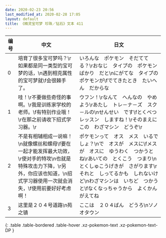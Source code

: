 ```yaml
---
date: 2020-02-23 20:56
last_modified_at: 2020-02-28 17:05
layout: default
title: 《精灵宝可梦 珍珠／钻石》文本 411
---
```

| 编号 | 中文 | 日文 |
| ---- | ---- | ---- |
| 0 | 培育了很多宝可梦吗？\r如果都是同一类型的宝可梦的话，\n遇到相克属性的宝可梦就\f会很棘手了。 | いろんな　ポケモン　そだててる？\rおなじ　タイプの　ポケモンばかり　だと\nにがてな　タイプの　ポケモンが\fでてきたとき　たいへん　だからな |
| 1 | 哇！\r不要做些奇怪的事啊。\r我是训练家学校的老师。\f有特别作业哦！\r在那之前请收下招式学习器。\r | ウフン！\rなんて　へんなの　やめよう\rあたし　トレ－ナ－ズ　スク－ルの\nせんせい　です\fとくべつレッスン　しますね！\rそのまえに　この　わざマシン　どうぞ\r |
| 2 | 不是有相辅相成一说嘛！\n就像螺丝和螺母\f要在一起才能发挥最大功效，\r使对手的特攻\n也就是特殊攻击力下降，\r另外，你应该也知道，\n招式学习器使用一次就会消失，\f使用前要好好考虑啊！ | ポケモンって　オス　メス　いるでしょ？\nで　オスが　メスに\fメスが　オスに　ゆうわく　つかうとね\rあいての　とくこう　つまり\nとくしゅこうげきが　さがります\rそれと　しってるかも　しれないけど\nわざマシンは　いちど　つかうと\fなくなっちゃうから　よくかんがえてね |
| 3 | 这里是２０４号道路\n苑之镇 | ここは　２０４ばん　どうろ\nソノオタウン |
{: .table .table-bordered .table-hover .xz-pokemon-text .xz-pokemon-text-DP }